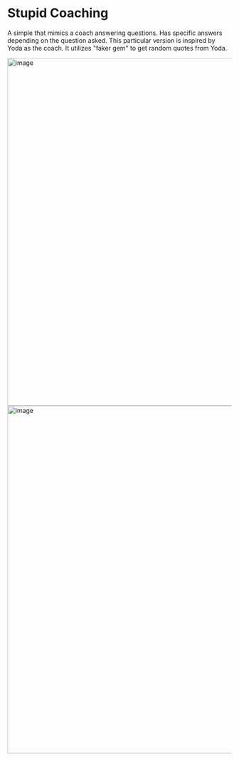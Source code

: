 # Stupid Coaching

A simple that mimics a coach answering questions. Has specific answers depending on the question asked.
This particular version is inspired by Yoda as the coach. It utilizes "faker gem" to get random quotes from Yoda.

<img width="780" alt="image" src="https://github.com/KarasuGummi/rails-stupid-coaching/assets/1535336/2cde6207-2e22-4564-b048-96b4b86080f4">
<img width="780" alt="image" src="https://github.com/KarasuGummi/rails-stupid-coaching/assets/1535336/926194ab-f9fa-4e77-b4fc-536ece0d62a1">

